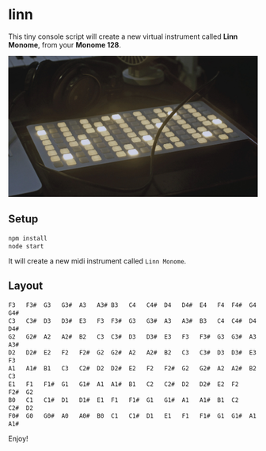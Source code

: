 # linn

This tiny console script will create a new virtual instrument called **Linn Monome**, from your **Monome 128**.

<img src='https://raw.githubusercontent.com/neauoire/linn/master/PREVIEW.jpg' width='600'/>

## Setup

```
npm install
node start
```

It will create a new midi instrument called `Linn Monome`.

## Layout

```
F3   F3#  G3   G3#  A3   A3# B3   C4   C4#  D4   D4#  E4   F4  F4#  G4   G4#
C3   C3#  D3   D3#  E3   F3  F3#  G3   G3#  A3   A3#  B3   C4  C4#  D4   D4#
G2   G2#  A2   A2#  B2   C3  C3#  D3   D3#  E3   F3   F3#  G3  G3#  A3   A3#
D2   D2#  E2   F2   F2#  G2  G2#  A2   A2#  B2   C3   C3#  D3  D3#  E3   F3
A1   A1#  B1   C3   C2#  D2  D2#  E2   F2   F2#  G2   G2#  A2  A2#  B2   C3
E1   F1   F1#  G1   G1#  A1  A1#  B1   C2   C2#  D2   D2#  E2  F2   F2#  G2
B0   C1   C1#  D1   D1#  E1  F1   F1#  G1   G1#  A1   A1#  B1  C2   C2#  D2
F0#  G0   G0#  A0   A0#  B0  C1   C1#  D1   E1   F1   F1#  G1  G1#  A1   A1#
```

Enjoy!